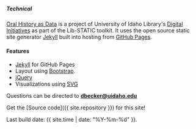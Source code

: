<div class="card my-4">
<h5 class="card-header">Technical</h5>
<div class="card-body">
<div class="card-text" markdown="1">

[Oral History as Data](https://github.com/uidaholib/oral-history-as-data) is a project of University of Idaho Library's [Digital Initiatives](https://www.lib.uidaho.edu/digital/) as part of the Lib-STATIC toolkit. 
It uses the open source static site generator [Jekyll](https://jekyllrb.com/) built into hosting from [GitHub Pages](https://pages.github.com/).

#### Features

- [Jekyll](https://jekyllrb.com/) for GitHub Pages 
- Layout using [Bootstrap](https://getbootstrap.com/docs/4.0/getting-started/introduction/).
- [jQuery](https://jquery.com/)
- Visualizations using [SVG](https://en.wikipedia.org/wiki/Scalable_Vector_Graphics)

Questions can be directed to **dbecker@uidaho.edu**

Get the [Source code]({{ site.repository }}) for this site!

Last build date: {{ site.time | date: "%Y-%m-%d" }}.

</div>
</div>
</div>
